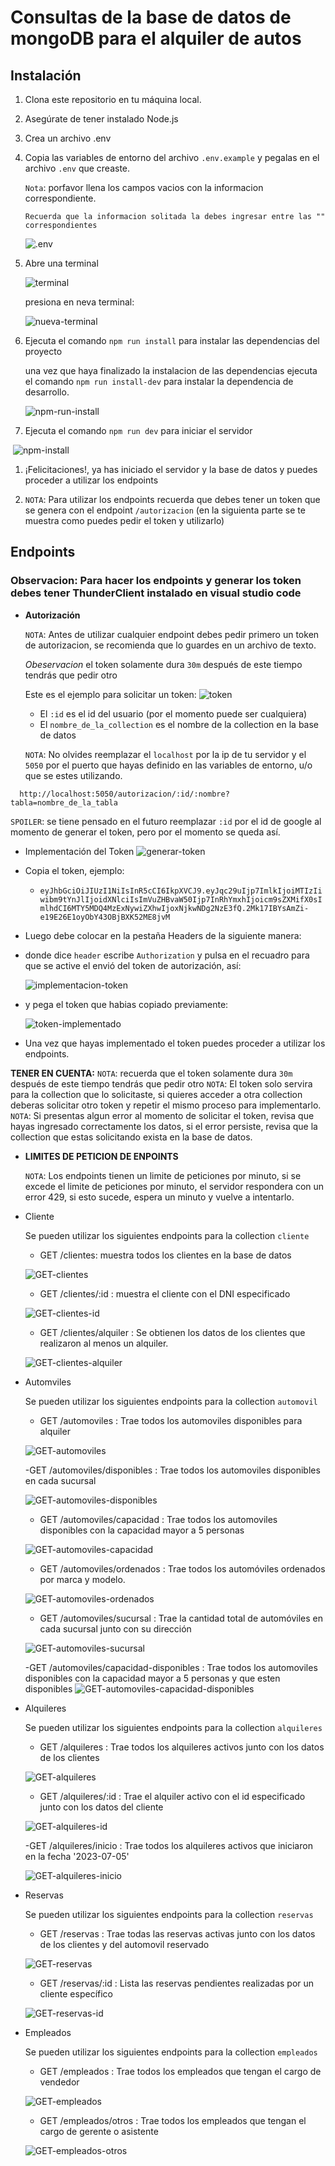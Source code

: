 # Consultas de la base de datos de mongoDB para el alquiler de autos

## Instalación
1. Clona este repositorio en tu máquina local.
2. Asegúrate de tener instalado Node.js
3. Crea un archivo .env
4. Copia las variables de entorno del archivo `.env.example` y pegalas en el archivo `.env` que creaste.

    `Nota`: porfavor llena los campos vacios con la informacion correspondiente.

    `Recuerda que la informacion solitada la debes ingresar entre las "" correspondientes`

    ![.env](/assets/img/configuracion-env.png)
5. Abre una terminal

    ![terminal](/assets/img/terminal.png)

    presiona en neva terminal:

    ![nueva-terminal](/assets/img/nueva-terminal.png)

6. Ejecuta el comando `npm run install` para instalar las dependencias del proyecto

    una vez que haya finalizado la instalacion de las dependencias ejecuta el comando `npm run install-dev` para instalar la dependencia de desarrollo.

    ![npm-run-install](/assets/img/npm-run-install.png)

7. Ejecuta el comando `npm run dev` para iniciar el servidor

​	 ![npm-install](/assets/img/npm-run-dev.png)

1. ¡Felicitaciones!, ya has iniciado el servidor y la base de datos y puedes proceder a  utilizar los endpoints

2. `NOTA`: Para utilizar los endpoints recuerda que debes tener un token que se genera con el endpoint `/autorizacion` (en la siguienta parte se te muestra como puedes pedir el token y utilizarlo)

## Endpoints

### Observacion: Para hacer los endpoints y generar los token debes tener ThunderClient instalado en visual studio code

- **Autorización**

  `NOTA`: Antes de utilizar cualquier endpoint debes pedir primero un token de autorizacion, se recomienda que lo guardes en un archivo de texto.

  *Obeservacion* el token solamente dura `30m`  después de este tiempo tendrás que pedir otro

  Este es el ejemplo para solicitar un token:
  ![token](/assets/img/pedirToken.png)

  - El `:id` es el id del usuario (por el momento puede ser cualquiera)
  - El `nombre_de_la_collection` es el nombre de la collection en la base de datos

  `NOTA`: No olvides reemplazar el `localhost` por la ip de tu servidor y el `5050` por el puerto que hayas definido en las variables de entorno, u/o que se estes utilizando.

```shell
  http://localhost:5050/autorizacion/:id/:nombre?tabla=nombre_de_la_tabla
```

`SPOILER`: se tiene pensado en el futuro reemplazar `:id` por el id de google al momento de generar el token, pero por el momento se queda así.

- Implementación del Token
    ![generar-token](assets/img/generar-token.png)
- Copia el token, ejemplo:
    - `eyJhbGciOiJIUzI1NiIsInR5cCI6IkpXVCJ9.eyJqc29uIjp7ImlkIjoiMTIzIiwibm9tYnJlIjoidXNlciIsImVuZHBvaW50Ijp7InRhYmxhIjoicm9sZXMifX0sImlhdCI6MTY5MDQ4MzExNywiZXhwIjoxNjkwNDg2NzE3fQ.2Mk17IBYsAmZi-e19E26E1oyObY43OBjBXK52ME8jvM`

- Luego debe colocar en la pestaña Headers de la siguiente manera:
  
- donde dice `header` escribe `Authorization` y pulsa en el recuadro para que se active el envió del token de autorización, así:

    ![implementacion-token](/assets/img/implementacion-token.png)

- y pega el token que habias copiado previamente:

    ![token-implementado](/assets/img/token-implementado.png)

- Una vez que hayas implementado el token puedes proceder a utilizar los endpoints.

**TENER EN CUENTA:**
  `NOTA`: recuerda que el token solamente dura `30m`  después de este tiempo tendrás que pedir otro
  `NOTA`: El token solo servira para la collection que lo solicitaste, si quieres acceder a otra collection deberas solicitar otro token y repetir el mismo proceso para implementarlo.
  `NOTA`: Si presentas algun error al momento de solicitar el token, revisa que hayas ingresado correctamente los datos, si el error persiste, revisa que la collection que estas solicitando exista en la base de datos.

- **LIMITES DE PETICION DE ENPOINTS**
    
    `NOTA`: Los endpoints tienen un limite de peticiones por minuto, si se excede el limite de peticiones por minuto, el servidor respondera con un error 429, si esto sucede, espera un minuto y vuelve a intentarlo.

- Cliente

    Se pueden utilizar los siguientes endpoints para la collection `cliente`

    - GET /clientes: muestra todos los clientes en la base de datos

    ![GET-clientes](/assets/img/GET-cliente.png)

    - GET /clientes/:id : muestra el cliente con el DNI especificado

    ![GET-clientes-id](/assets/img/GET-clientes-dni.png)

    - GET /clientes/alquiler : Se obtienen los datos de los clientes que realizaron al  menos un alquiler.

    ![GET-clientes-alquiler](/assets/img/GET-clientes-alquiler.png)

- Automviles

    Se pueden utilizar los siguientes endpoints para la collection `automovil`

    - GET /automoviles : Trae todos los automoviles disponibles para alquiler

    ![GET-automoviles](/assets/img/GET-automoviles.png)

    -GET /automoviles/disponibles : Trae todos los automoviles disponibles en cada sucursal

    ![GET-automoviles-disponibles](/assets/img/GET-disponibles-sucursal.png)

    - GET /automoviles/capacidad : Trae todos los automoviles disponibles con la capacidad mayor a 5 personas

    ![GET-automoviles-capacidad](/assets/img/GET-automoviles-capacidad.png)

    - GET /automoviles/ordenados : Trae todos los automóviles ordenados por marca y modelo.

    ![GET-automoviles-ordenados](/assets/img/GET-automoviles-ordenados.png)

    - GET /automoviles/sucursal : Trae la cantidad total de automóviles en cada sucursal junto con su dirección

    ![GET-automoviles-sucursal](/assets/img/GET-automoviles-sucursal.png)

    -GET /automoviles/capacidad-disponibles : Trae todos los automoviles disponibles con la capacidad mayor a 5 personas y que esten disponibles
    ![GET-automoviles-capacidad-disponibles](/assets/img/GET-automoviles-capacidad-disponibles.png)
- Alquileres

    Se pueden utilizar los siguientes endpoints para la collection `alquileres`

    - GET /alquileres : Trae todos los alquileres activos junto con los datos de los clientes

    ![GET-alquileres](/assets/img/GET-alquileres.png)

    - GET /alquileres/:id : Trae el alquiler activo con el id especificado junto con los datos del cliente

    ![GET-alquileres-id](/assets/img/GET-alquileres-id.png)

    -GET /alquileres/inicio : Trae todos los alquileres activos que iniciaron en la fecha '2023-07-05'

    ![GET-alquileres-inicio](/assets/img/GET-alquileres-inicio.png)
    
- Reservas

    Se pueden utilizar los siguientes endpoints para la collection `reservas`

    - GET /reservas : Trae todas las reservas activas junto con los datos de los clientes y del automovil reservado

    ![GET-reservas](/assets/img/GET-reservas.png)

    - GET /reservas/:id : Lista las reservas pendientes realizadas por un cliente
    específico

    ![GET-reservas-id](/assets/img/GET-reservas-cliente.png)

- Empleados

    Se pueden utilizar los siguientes endpoints para la collection `empleados`

    - GET /empleados : Trae todos los empleados que tengan el cargo de vendedor

    ![GET-empleados](/assets/img/GET-empleados.png)

    - GET /empleados/otros : Trae todos los empleados que tengan el cargo de gerente o asistente

    ![GET-empleados-otros](/assets/img/GET-otros-empleados.png)